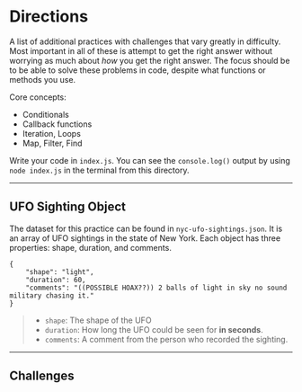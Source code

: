 # Directions

A list of additional practices with challenges that vary greatly in difficulty. Most important in all of these is attempt to get the right answer without worrying as much about _how_ you get the right answer. The focus should be to be able to solve these problems in code, despite what functions or methods you use.

Core concepts:
* Conditionals
* Callback functions
* Iteration, Loops
* Map, Filter, Find

Write your code in `index.js`. You can see the `console.log()` output by using `node index.js` in the terminal from this directory.

---
## UFO Sighting Object

The dataset for this practice can be found in `nyc-ufo-sightings.json`. It is an array of UFO sightings in the state of New York. Each object has three properties: shape, duration, and comments.

```
{
    "shape": "light",
    "duration": 60,
    "comments": "((POSSIBLE HOAX??)) 2 balls of light in sky no sound military chasing it."
}
```
> * `shape`: The shape of the UFO
> * `duration`: How long the UFO could be seen for **in seconds**.
> * `comments`: A comment from the person who recorded the sighting.

---
## Challenges

<!-- * Write a function called `calculateMinutes` that takes in an argument called `seconds` and returns how many minutes it is equal to, rounding down. -->

<!-- * Write a function called `getRandomSighting` that returns a **random** ufo sighting object from the `UFO_SIGHTINGS` dataset. If you need help or a hint, [click here](https://stackoverflow.com/questions/4550505/getting-a-random-value-from-a-javascript-array). -->

<!-- * Write a function called `getRandomSightings` that takes a number as an argument and returns an array with that many random sightings. -->

<!-- * Write a function called `getLongestSighting` that takes in an array of ufo sightings and returns the longest one. -->

<!-- * Write a function called `getComment` that takes in a ufo sighting object as an argument and returns the comment as a string. -->

<!-- * Write a function called `getFirstWordInComment` that takes a ufo sighting object as an argument and returns the first word in the commnent. -->

<!-- * Write a function called `shapeTypes` that returns an array of all the different shapes that are present in the `UFO_SIGHTINGS`. There should only be one copy of each shape in the returned array (no duplicates).  -->

<!-- * Write a function called `calculateViewDuration` that takes in a ufo sighting object and returns the string `"Short"` if the object's duration is under 120, `"Average"` if the time is between 120 and 240, and `"Long"` if the time is greater than 240. -->

<!-- * Write a function that calculates the average duration of all sighting objects in `UFO_SIGHTINGS`. -->

<!-- * Write a function that returns the first ufo sighting in `UFO_SIGHTINGS` that's over 10 minutes long. -->

<!-- * Write a function that returns an array of all the comments from ufo sightings that were less than one minute. -->
